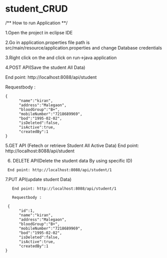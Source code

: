 # student_CRUD

/** How to run Application **/

  1.Open the project in eclipse IDE
  
  2.Go in application.properties file path is src/main/resource/application.properties and change Database credentials 
  
  3.Right click  on the and  click on  run->java application 
  
  4.POST API(Save the student All Data)
  
   End point: http://localhost:8088/api/student
   
   Requestbody :
   
    {          
          "name":"kiran",
          "address":"Malegaon",
          "bloodGroup":"B+",
          "mobileNumber":"7218689969",
          "bod":"1995-02-02",
          "isDeleted":false,
          "isActive":true,
          "createdBy":1
    }
    
   5.GET API (Fetech or retrieve Student All Active  Data)
       End point: http://localhost:8088/api/student
    
   6. DELETE API(Delete the student data By using specific ID)
    
     End point: http://localhost:8088/api/student/1
     
   7.PUT API(update student Data)
   
       End point: http://localhost:8088/api/student/1
       
       Requestbody :
       
     {
          "id":1,
          "name":"kiran",
          "address":"Malegaon",
          "bloodGroup":"B+",
          "mobileNumber":"7218689969",
          "bod":"1995-02-02",
          "isDeleted":false,
          "isActive":true,
          "createdBy":1
    }
    
    
